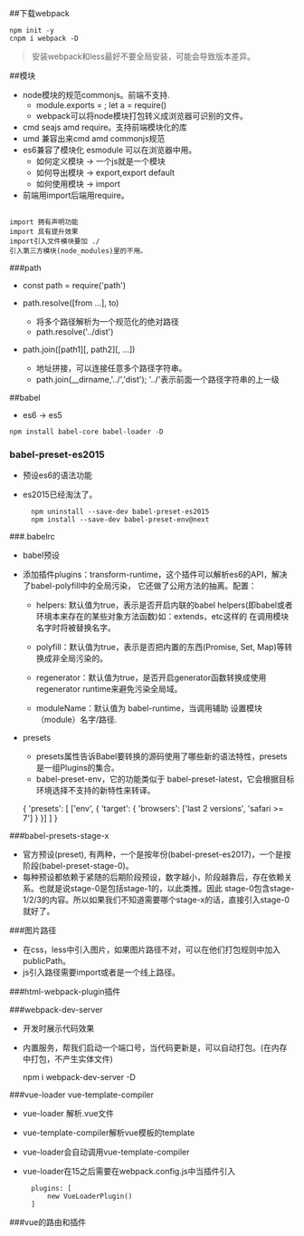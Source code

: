 ##下载webpack
```
npm init -y
cnpm i webpack -D
```
>安装webpack和less最好不要全局安装，可能会导致版本差异。

##模块
- node模块的规范commonjs。前端不支持.
    - module.exports = ; let a = require()
    - webpack可以将node模块打包转义成浏览器可识别的文件。
- cmd seajs amd require。支持前端模块化的库
- umd 兼容出来cmd amd commonjs规范
- es6兼容了模块化 esmodule 可以在浏览器中用。
  - 如何定义模块 -> 一个js就是一个模块
  - 如何导出模块 -> export,export default
  - 如何使用模块 -> import
 - 前端用import后端用require。
```angularjs

import 拥有声明功能
import 具有提升效果
import引入文件模块要加 ./
引入第三方模块(node_modules)里的不用。
```

###path
- const path = require('path')
- path.resolve([from ...], to)
  - 将多个路径解析为一个规范化的绝对路径
  - path.resolve('../dist')

- path.join([path1][, path2][, ...])
   - 地址拼接，可以连接任意多个路径字符串。
   - path.join(__dirname,'../','dist'); '../'表示前面一个路径字符串的上一级

##babel
- es6 -> es5
```
npm install babel-core babel-loader -D
```
### babel-preset-es2015
- 预设es6的语法功能
- es2015已经淘汰了。


        npm uninstall --save-dev babel-preset-es2015
        npm install --save-dev babel-preset-env@next

###.babelrc
- babel预设
- 添加插件plugins：transform-runtime，这个插件可以解析es6的API，解决了babel-polyfill中的全局污染，
它还做了公用方法的抽离。配置：
    - helpers: 默认值为true，表示是否开启内联的babel helpers(即babel或者环境本来存在的某些对象方法函数)如：extends，etc这样的
    在调用模块名字时将被替换名字。

    - polyfill：默认值为true，表示是否把内置的东西(Promise, Set, Map)等转换成非全局污染的。

    - regenerator：默认值为true，是否开启generator函数转换成使用regenerator runtime来避免污染全局域。

    - moduleName：默认值为 babel-runtime，当调用辅助 设置模块（module）名字/路径.
- presets
    - presets属性告诉Babel要转换的源码使用了哪些新的语法特性，presets是一组Plugins的集合。
    - babel-preset-env，它的功能类似于 babel-preset-latest，它会根据目标环境选择不支持的新特性来转译。

    {
      'presets': [
        ['env', {
          'target': {
            'browsers': ['last 2 versions', 'safari >= 7']
          }
        }]
      ]
    }

###babel-presets-stage-x
- 官方预设(preset), 有两种，一个是按年份(babel-preset-es2017)，一个是按阶段(babel-preset-stage-0)。
- 每种预设都依赖于紧随的后期阶段预设，数字越小，阶段越靠后，存在依赖关系。也就是说stage-0是包括stage-1的，以此类推。因此 stage-0包含stage-1/2/3的内容。所以如果我们不知道需要哪个stage-x的话，直接引入stage-0就好了。

###图片路径
- 在css，less中引入图片，如果图片路径不对，可以在他们打包规则中加入publicPath。
- js引入路径需要import或者是一个线上路径。

###html-webpack-plugin插件

###webpack-dev-server
- 开发时展示代码效果
- 内置服务，帮我们启动一个端口号，当代码更新是，可以自动打包。(在内存中打包，不产生实体文件)


    npm i webpack-dev-server -D


###vue-loader vue-template-compiler
- vue-loader 解析.vue文件 
- vue-template-compiler解析vue模板的template
- vue-loader会自动调用vue-template-compiler
- vue-loader在15之后需要在webpack.config.js中当插件引入
    

    ```
      plugins: [
          new VueLoaderPlugin()
      ]
    ```  

###vue的路由和插件

